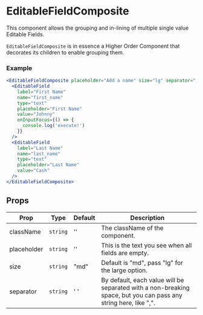 # EditableFieldComposite

This component allows the grouping and in-lining of multiple single value Editable Fields.

`EditableFieldComposite` is in essence a Higher Order Component that decorates its children to enable grouping them.

### Example

```jsx
<EditableFieldComposite placeholder="Add a name" size="lg" separator=",">
  <EditableField
    label="First Name"
    name="first_name"
    type="text"
    placeholder="First Name"
    value="Johnny"
    onInputFocus={() => {
      console.log('execute!')
    }}
  />
  <EditableField
    label="Last Name"
    name="last_name"
    type="text"
    placeholder="Last Name"
    value="Cash"
  />
</EditableFieldComposite>
```

## Props

| Prop        | Type     | Default | Description                                                                                                     |
| ----------- | -------- | ------- | --------------------------------------------------------------------------------------------------------------- |
| className   | `string` | ''      | The className of the component.                                                                                 |
| placeholder | `string` | ''      | This is the text you see when all fields are empty.                                                             |
| size        | `string` | "md"    | Default is "md", pass "lg" for the large option.                                                                |
| separator   | `string` | ' '     | By default, each value will be separated with a non-breaking space, but you can pass any string here, like ",". |
